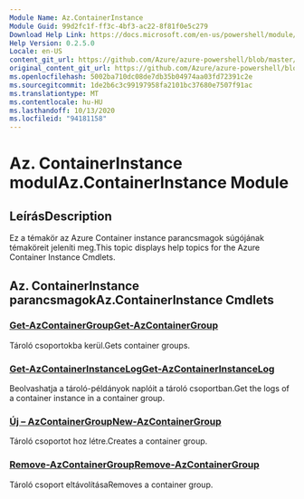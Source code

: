 ```yaml
---
Module Name: Az.ContainerInstance
Module Guid: 99d2fc1f-ff3c-4bf3-ac22-8f81f0e5c279
Download Help Link: https://docs.microsoft.com/en-us/powershell/module/az.containerinstance
Help Version: 0.2.5.0
Locale: en-US
content_git_url: https://github.com/Azure/azure-powershell/blob/master/src/ContainerInstance/ContainerInstance/help/Az.ContainerInstance.md
original_content_git_url: https://github.com/Azure/azure-powershell/blob/master/src/ContainerInstance/ContainerInstance/help/Az.ContainerInstance.md
ms.openlocfilehash: 5002ba710dc08de7db35b04974aa03fd72391c2e
ms.sourcegitcommit: 1de2b6c3c99197958fa2101bc37680e7507f91ac
ms.translationtype: MT
ms.contentlocale: hu-HU
ms.lasthandoff: 10/13/2020
ms.locfileid: "94181158"
---
```

# <span data-ttu-id="b89fe-101">Az. ContainerInstance modul</span><span class="sxs-lookup"><span data-stu-id="b89fe-101">Az.ContainerInstance Module</span></span>
## <span data-ttu-id="b89fe-102">Leírás</span><span class="sxs-lookup"><span data-stu-id="b89fe-102">Description</span></span>
<span data-ttu-id="b89fe-103">Ez a témakör az Azure Container instance parancsmagok súgójának témaköreit jeleníti meg.</span><span class="sxs-lookup"><span data-stu-id="b89fe-103">This topic displays help topics for the Azure Container Instance Cmdlets.</span></span>

## <span data-ttu-id="b89fe-104">Az. ContainerInstance parancsmagok</span><span class="sxs-lookup"><span data-stu-id="b89fe-104">Az.ContainerInstance Cmdlets</span></span>
### [<span data-ttu-id="b89fe-105">Get-AzContainerGroup</span><span class="sxs-lookup"><span data-stu-id="b89fe-105">Get-AzContainerGroup</span></span>](Get-AzContainerGroup.md)
<span data-ttu-id="b89fe-106">Tároló csoportokba kerül.</span><span class="sxs-lookup"><span data-stu-id="b89fe-106">Gets container groups.</span></span>

### [<span data-ttu-id="b89fe-107">Get-AzContainerInstanceLog</span><span class="sxs-lookup"><span data-stu-id="b89fe-107">Get-AzContainerInstanceLog</span></span>](Get-AzContainerInstanceLog.md)
<span data-ttu-id="b89fe-108">Beolvashatja a tároló-példányok naplóit a tároló csoportban.</span><span class="sxs-lookup"><span data-stu-id="b89fe-108">Get the logs of a container instance in a container group.</span></span>

### [<span data-ttu-id="b89fe-109">Új – AzContainerGroup</span><span class="sxs-lookup"><span data-stu-id="b89fe-109">New-AzContainerGroup</span></span>](New-AzContainerGroup.md)
<span data-ttu-id="b89fe-110">Tároló csoportot hoz létre.</span><span class="sxs-lookup"><span data-stu-id="b89fe-110">Creates a container group.</span></span>

### [<span data-ttu-id="b89fe-111">Remove-AzContainerGroup</span><span class="sxs-lookup"><span data-stu-id="b89fe-111">Remove-AzContainerGroup</span></span>](Remove-AzContainerGroup.md)
<span data-ttu-id="b89fe-112">Tároló csoport eltávolítása</span><span class="sxs-lookup"><span data-stu-id="b89fe-112">Removes a container group.</span></span>

